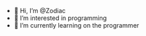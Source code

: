 - 👋 Hi, I’m @Zodiac
- 👀 I’m interested in programming
- 🌱 I’m currently learning on the programmer

<!---
ZodiackiIler/ZodiackiIler is a ✨ special ✨ repository because its `README.md` (this file) appears on your GitHub profile.
You can click the Preview link to take a look at your changes.
--->
